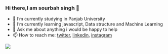 ### Hi there,I am sourbah singh 👋

- 🔭 I’m currently studying in Panjab University
- 🌱 I’m currently learning javascript, Data structure and Machine Learning 
- 💬 Ask me about anything i would be happy to help
- 📫 How to reach me: [twitter](https://twitter.com/home), [linkedin](https://www.linkedin.com/in/sourabhsingh282/), [instagram](https://www.instagram.com/sourabhsingh282/)

<img src= "https://github-readme-stats.vercel.app/api?username=sourabhsingh282&&show_icons=true&title_color=ffffff&icon_color=bb2acf&text_color=daf7dc&bg_color=151515">

<!--
**sourabhsingh282/sourabhsingh282** is a ✨ _special_ ✨ repository because its `README.md` (this file) appears on your GitHub profile.
- 👯 I’m looking to collaborate on ...
- 🤔 I’m looking for help with ..
- ⚡ Fun fact: - 😄 Pronouns: ...

Here are some ideas to get you started:



-->
